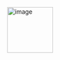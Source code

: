 <img width="106" alt="image" src="https://github.com/user-attachments/assets/0f758866-a93b-4d6d-9f82-0a4c6480e171" />
